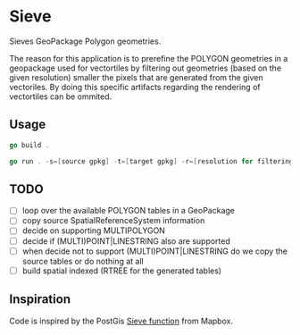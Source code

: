 # Sieve

Sieves GeoPackage Polygon geometries.

The reason for this application is to prerefine the POLYGON geometries in a geopackage used for vectortiles by filtering out geometries (based on the given resolution) smaller the pixels that are generated from the given vectoriles. By doing this specific artifacts regarding the rendering of vectortiles can be ommited.

## Usage

```go
go build .

go run . -s=[source gpkg] -t=[target gpkg] -r=[resolution for filtering]
```

## TODO

- [ ] loop over the available POLYGON tables in a GeoPackage
- [ ] copy source SpatialReferenceSystem information
- [ ] decide on supporting MULTIPOLYGON
- [ ] decide if (MULTI)POINT|LINESTRING also are supported
- [ ] when decide not to support (MULTI)POINT|LINESTRING do we copy the source tables or do nothing at all
- [ ] build spatial indexed (RTREE for the generated tables)

## Inspiration

Code is inspired by the PostGis [Sieve function](https://github.com/mapbox/postgis-vt-util/blob/master/src/Sieve.sql) from Mapbox.
